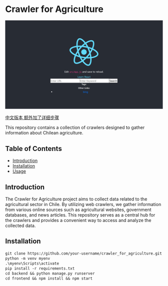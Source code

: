 # Crawler for Agriculture

![Crawler for Agriculture](static/demo.png)

[中文版本 额外加了详细步骤](README-zh.md)

This repository contains a collection of crawlers designed to gather information about Chilean agriculture.

## Table of Contents

- [Introduction](#introduction)
- [Installation](#installation)
- [Usage](#usage)

## Introduction

The Crawler for Agriculture project aims to collect data related to the agricultural sector in Chile. By utilizing web crawlers, we gather information from various online sources such as agricultural websites, government databases, and news articles. This repository serves as a central hub for the crawlers and provides a convenient way to access and analyze the collected data.

## Installation
   ```
   git clone https://github.com/your-username/crawler_for_agriculture.git
   python -m venv myenv
   .\myenv\Scripts\activate
   pip install -r requirements.txt
   cd backend && python manage.py runserver
   cd frontend && npm install && npm start
   ```
